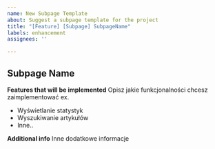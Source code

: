 ```yaml
---
name: New Subpage Template
about: Suggest a subpage template for the project
title: "[Feature] [Subpage] SubpageName"
labels: enhancement
assignees: ''

---
```


## Subpage Name
**Features that will be implemented**
Opisz jakie funkcjonalności chcesz zaimplementować
ex.
* Wyświetlanie statystyk
* Wyszukiwanie artykułów
* Inne..

**Additional info**
Inne dodatkowe informacje
